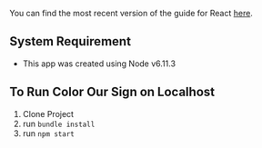 You can find the most recent version of the guide for React [here](https://github.com/facebookincubator/create-react-app/blob/master/packages/react-scripts/template/README.md).

## System Requirement
- This app was created using Node v6.11.3

## To Run Color Our Sign on Localhost

1. Clone Project
2. run `bundle install`
3. run `npm start`
